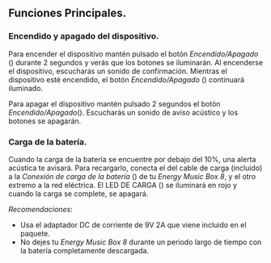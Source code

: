 ## Funciones Principales.

### Encendido y apagado del dispositivo.

Para encender el dispositivo mantén pulsado el botón *Encendido/Apagado* () durante 2 segundos y verás que los botones se iluminarán. Al encenderse el dispositivo, escucharás un sonido de confirmación. Mientras el dispositivo esté encendido, el botón *Encendido/Apagado* () continuará iluminado.

Para apagar el dispositivo mantén pulsado 2 segundos el botón *Encendido/Apagado*(). Escucharás un sonido de aviso acústico y los botones se apagarán.

### Carga de la batería.
Cuando la carga de la batería se encuentre por debajo del 10%, una alerta acústica te avisará. Para recargarlo, conecta el del cable de carga (incluido) a la *Conexión de carga de la batería* () de tu *Energy Music Box 8*, y el otro extremo a la red eléctrica. El LED DE CARGA () se iluminará en rojo y cuando la carga se complete, se apagará.

*Recomendaciones*:

- Usa el adaptador DC de corriente de 9V 2A que viene incluido en el paquete.
- No dejes tu *Energy Music Box 8* durante un periodo largo de tiempo con la batería completamente descargada. 

